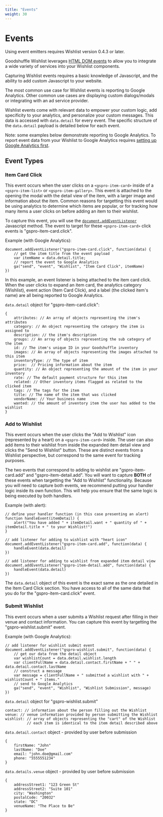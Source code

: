 ```yaml
---
title: "Events"
weight: 30
---
```


# Events

Using event emitters requires Wishlist version 0.4.3 or later.

Goodshuffle Wishlist leverages [HTML DOM events](https://developer.mozilla.org/en-US/docs/Web/API/Document_Object_Model/Events)
to allow you to integrate a wide variety of services into your Wishlist components.

Capturing Wishlist events requires a basic knowledge of Javascript, and the ability to add custom Javascript to your website.

The most common use case for Wishlist events is reporting to Google Analytics. Other common use cases are displaying custom dialogs/modals or integrating with an ad service provider.

Wishlist events come with relevant data to empower your custom logic, add specificity to your analytics, and personalize your custom messages.
This data is accessed with `data.detail` for every event. The specific structure of the `data.detail` payload is detailed below for each event.

Note: some examples below demonstrate reporting to Google Analytics. To report event data from your Wishlist to Google Analytics requires [setting up Google Analytics first](https://developers.google.com/analytics/devguides/collection/analyticsjs).

## Event Types

### Item Card Click

This event occurs when the user clicks on a `<gspro-item-card>` inside of a `<gspro-item-list>` or `<gspro-item-gallery>`.
This event is attached to the opening the modal with the detail view of the item, with a larger image and information about the item.
Common reasons for targetting this event would be using analytics to determine which items are popular, or for tracking how many items a user clicks on before adding an item to their wishlist.

To capture this event, you will use the [`document.addEventListener`](https://developer.mozilla.org/en-US/docs/Web/API/EventTarget/addEventListener) Javascript method. The event to target for these `<gspro-item-card>` click events is "gspro-item-card.click".

Example (with Google Analytics):
```
document.addEventListener("gspro-item-card.click", function(data) {
    // get the item title from the event payload
    var itemName = data.detail.title;
    // report the event to Google Analytics
    ga("send", "event", "Wishlist", "Item Card Click", itemName)
})
```

In this example, an event listener is being attached to the item card click. When the user clicks to expand an item card, the analytics category (Wishlist), event action (Item Card Click), and a label (the clicked item's name) are all being reported to Google Analytics.

`data.detail` object for "gspro-item-card.click":
```
{
    attributes: // An array of objects representing the item's attributes
    category: // An object representing the category the item is assigned to
    description: // the item's description
    groups: // An array of objects representing the sub category of the item
    id: // The item's unique ID in your Goodshuffle inventory
    images: // An array of objects representing the images attached to this item
    inventoryType: // The type of item
    price:  // Pricing information about the item
    quantity: // An object representing the amount of the item in your inventory
    rate: // The default payment structure for this item
    related: // Other inventory items flagged as related to the clicked item
    tags: // The tags for the item
    title: // The name of the item that was clicked
    vendorName: // Your business name
    wanted: // the amount of inventory item the user has added to the wishlist
}
```

### Add to Wishlist

This event occurs when the user clicks the "Add to Wishlist" icon (represented by a heart) on a `<gspro-item-card>` inside.
The user can also add items to their wishlist from inside the expanded item detail view and clicks the "Send to Wishlist" button.
These are distinct events from a Wishlist perspective, but correspond to the same event for tracking purposes.

The two events that correspond to adding to wishlist are "gspro-item-card.add" and "gspro-item-detail.add".
You will want to capture **BOTH** of these events when targetting the "Add to Wishlist" functionality.
Because you will need to capture both events, we recommend putting your handler logic inside its own function.
This will help you ensure that the same logic is being executed by both handlers.

Example (with alert):
```
// define your handler function (in this case presenting an alert)
function handleEvent(itemDetail) {
    alert("You have added " + itemDetail.want + " quantity of " + itemDetail.title + " to your Wishlist!")
}

// add listener for adding to wishlist with "heart icon"
document.addEventListener("gspro-item-card.add", function(data) {
    handleEvent(data.detail)
})

// add listener for adding to wishlist from expanded item detail view
document.addEventListener("gspro-item-detail.add", function(data) {
    handleEvent(data.detail)
})

```

The `data.detail` object of this event is the exact same as the one detailed in the Item Card Click section. You have access to all of the same data that you do for the "gspro-item-card.click" event.

### Submit Wishlist

This event occurs when a user submits a Wishlist request after filling in their venue and contact information.
You can capture this event by targetting the "gspro-wishlist.submit" event. 

Example (with Google Analytics):
```
// add listener for wishlist submit event
document.addEventListener("gspro-wishlist.submit", function(data) {
    // get our data from the detail object
    var wishlistCount = data.detail.wishlist.length
    var clientFullName = data.detail.contact.firstName + " " + data.detail.contact.lastName
    // construct a message
    var message = clientFullName + " submitted a wishlist with " + wishlistCount + " items."
    // send to Google Analytics
    ga("send", "event", "Wishlist", "Wishlist Submission", message)
})
```

`data.detail` object for "gspro-wishlist.submit"
```
contact: // information about the person filling out the Wishlist
venue: // venue information provided by person submitting the Wishlist
wishlist: // array of objects representing the "cart" of the Wishlist
          // each item is identical to the item detail described above
```

`data.detail.contact` object - provided by user before submission
```
{
    firstName: "John"
    lastName: "Doe"
    email: "john.doe@gmail.com"
    phone: "5555551234"
}
```

`data.details.venue` object - provided by user before submission
```
{
    addressStreet1: "123 Green St"
    addressStreet2: "Suite 101"
    city: "Washington"
    postalCode: "20032"
    state: "DC"
    venueName: "The Place to Be"
}
```
